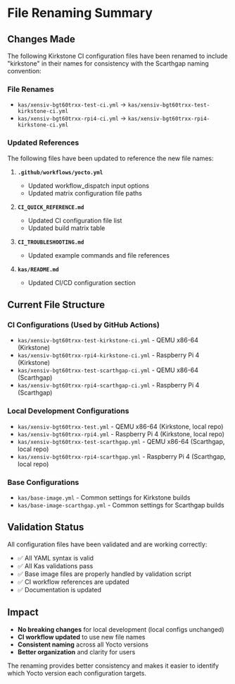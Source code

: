 # File Renaming Summary

## Changes Made

The following Kirkstone CI configuration files have been renamed to include "kirkstone" in their names for consistency with the Scarthgap naming convention:

### File Renames
- `kas/xensiv-bgt60trxx-test-ci.yml` → `kas/xensiv-bgt60trxx-test-kirkstone-ci.yml`
- `kas/xensiv-bgt60trxx-rpi4-ci.yml` → `kas/xensiv-bgt60trxx-rpi4-kirkstone-ci.yml`

### Updated References
The following files have been updated to reference the new file names:

1. **`.github/workflows/yocto.yml`**
   - Updated workflow_dispatch input options
   - Updated matrix configuration file paths

2. **`CI_QUICK_REFERENCE.md`**
   - Updated CI configuration file list
   - Updated build matrix table

3. **`CI_TROUBLESHOOTING.md`**
   - Updated example commands and file references

4. **`kas/README.md`**
   - Updated CI/CD configuration section

## Current File Structure

### CI Configurations (Used by GitHub Actions)
- `kas/xensiv-bgt60trxx-test-kirkstone-ci.yml` - QEMU x86-64 (Kirkstone)
- `kas/xensiv-bgt60trxx-rpi4-kirkstone-ci.yml` - Raspberry Pi 4 (Kirkstone)
- `kas/xensiv-bgt60trxx-test-scarthgap-ci.yml` - QEMU x86-64 (Scarthgap)
- `kas/xensiv-bgt60trxx-rpi4-scarthgap-ci.yml` - Raspberry Pi 4 (Scarthgap)

### Local Development Configurations
- `kas/xensiv-bgt60trxx-test.yml` - QEMU x86-64 (Kirkstone, local repo)
- `kas/xensiv-bgt60trxx-rpi4.yml` - Raspberry Pi 4 (Kirkstone, local repo)
- `kas/xensiv-bgt60trxx-test-scarthgap.yml` - QEMU x86-64 (Scarthgap, local repo)
- `kas/xensiv-bgt60trxx-rpi4-scarthgap.yml` - Raspberry Pi 4 (Scarthgap, local repo)

### Base Configurations
- `kas/base-image.yml` - Common settings for Kirkstone builds
- `kas/base-image-scarthgap.yml` - Common settings for Scarthgap builds

## Validation Status
All configuration files have been validated and are working correctly:
- ✅ All YAML syntax is valid
- ✅ All Kas validations pass
- ✅ Base image files are properly handled by validation script
- ✅ CI workflow references are updated
- ✅ Documentation is updated

## Impact
- **No breaking changes** for local development (local configs unchanged)
- **CI workflow updated** to use new file names
- **Consistent naming** across all Yocto versions
- **Better organization** and clarity for users

The renaming provides better consistency and makes it easier to identify which Yocto version each configuration targets.